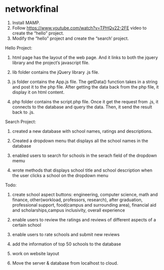 # networkfinal
1) Install MAMP. 
2) Follow https://www.youtube.com/watch?v=TPHQy22-2FE video to create the “hello” project. 
3) Modify the “hello” project and create the “search’ project. 

Hello Project: 

1) html page has the layout of the web page. And it links to both the jquery library and the project’s javascript file. 

2) lib folder contains the jQuery library .js file.

3) js folder contains the App.js file. The getData() function takes in a string and post it to the php file. After getting the data back from the php file, it display it on html content. 

4) php folder contains the script.php file. Once it get the request from .js, it connects to the database and query the data. Then, it send the result back to .js.


Search Project: 
1. created a new database with school names, ratings and descriptions.

2. Created a dropdown menu that displays all the school names in the database

3. enabled users to search for schools in the serach field of the dropdown memu

4. wrote methods that displays school title and school description when the user clicks a school on the dropdown menu

Todo: 

1) create school aspect buttons: engineering, computer science, math and finance, other(workload, professors, research),
after graduation, professional support, food(campus and surrounding area), financial aid and scholarships,campus inclusivity, 
overall experience

2) enable users to review the ratings and reviews of different aspects of a certain school

3) enable users to rate schools and submit new reviews

4) add the information of top 50 schools to the database

5) work on website layout

6) Move the server & database from localhost to cloud.

